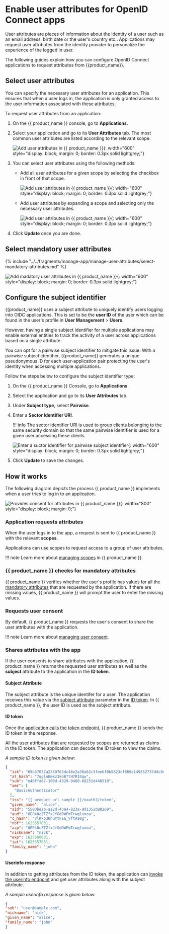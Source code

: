 # Enable user attributes for OpenID Connect apps

User attributes are pieces of information about the identity of a user such as an email address, birth date or the user's country etc.. Applications may request user attributes from the identity provider to personalize the experience of the logged in user.

The following guides explain how you can configure OpenID Connect applications to request attributes from {{product_name}}.

## Select user attributes

You can specify the necessary user attributes for an application. This ensures that when a user logs in, the application is only granted access to the user information associated with these attributes.

To request user attributes from an application:

1. On the {{ product_name }} console, go to **Applications**.
2. Select your application and go to its **User Attributes** tab. The most common user attributes are listed according to the relevant scope.

    ![Add user attributes in {{ product_name }}]({{base_path}}/assets/img/guides/applications/attributes/oidc/add-user-attributes-list-grouped-user-attributes.png){: width="600" style="display: block; margin: 0; border: 0.3px solid lightgrey;"}

3. You can select user attributes using the following methods:

    - Add all user attributes for a given scope by selecting the checkbox in front of that scope.

        ![Add user attributes in {{ product_name }}]({{base_path}}/assets/img/guides/applications/attributes/oidc/add-user-attribute-select-scope.png){: width="600" style="display: block; margin: 0; border: 0.3px solid lightgrey;"}

    - Add user attributes by expanding a scope and selecting only the necessary user attributes.

        ![Add user attributes in {{ product_name }}]({{base_path}}/assets/img/guides/applications/attributes/oidc/add-user-attribute-select-user-attribute.png){: width="600" style="display: block; margin: 0; border: 0.3px solid lightgrey;"}

4. Click **Update** once you are done.

## Select mandatory user attributes

{% include "../../fragments/manage-app/manage-user-attributes/select-mandatory-attributes.md" %}

![Add madatory user attributes in {{ product_name }}]({{base_path}}/assets/img/guides/applications/attributes/oidc/add-mandatory-user-attributes.png){: width="600" style="display: block; margin: 0; border: 0.3px solid lightgrey;"}

## Configure the subject identifier

{{product_name}} uses a subject attribute to uniquely identify users logging into OIDC applications. This is set to be the **user ID** of the user which can be found in the user's profile in **User Management** > **Users**.

However, having a single subject identifier for multiple applications may enable external entities to track the activity of a user across applications based on a single attribute.

You can opt for a pairwise subject identifier to mitigate this issue. With a pairwise subject identifier, {{product_name}} generates a unique pseudonymous ID for each user-application pair protecting the user's identity when accessing multiple applications.

Follow the steps below to configure the subject identifier type:

1. On the {{ product_name }} Console, go to **Applications**.

2. Select the application and go to its **User Attributes** tab.

3. Under **Subject type**, select **Pairwise**.

4. Enter a **Sector Identifier URI**.

    !!! info
        The sector identifier URI is used to group clients belonging to the same security domain so that the same pairwise identifier is used for a given user accessing these clients.

    ![Enter a suctor identifier for pairwise subject identifier]({{base_path}}/assets/img/guides/applications/fapi-compliant-apps/fapi-compliant-subject-identifier.png){: width="600" style="display: block; margin: 0; border: 0.3px solid lightgrey;"}

4. Click **Update** to save the changes.

## How it works

The following diagram depicts the process {{ product_name }} implements when a user tries to log in to an application.

![Provides consent for attributes in {{ product_name }}]({{base_path}}/assets/img/guides/applications/attributes/oidc/how-it-works.png){: width="800" style="display: block; margin: 0;"}

### Application requests attributes

When the user logs in to the app, a request is sent to {{ product_name }} with the relevant **scopes**.

Applications can use scopes to request access to a group of user attributes.

!!! note
    Learn more about [managing scopes]({{base_path}}/guides/users/attributes/manage-scopes/) in {{ product_name }}.

### {{ product_name }} checks for mandatory attributes

{{ product_name }} verifies whether the user's profile has values for all the [mandatory attributes](#define-mandatory-user-attributes) that are requested by the application. If there are missing values, {{ product_name }} will prompt the user to enter the missing values.

### Requests user consent

By default, {{ product_name }} requests the user's consent to share the user attributes with the application.

!!! note
    Learn more about [managing user consent]({{base_path}}/guides/authentication/manage-consent-for-attributes/).

### Shares attributes with the app

If the user consents to share attributes with the application, {{ product_name }} returns the requested user attributes as well as the **subject** attribute to the application in the **ID token**.

#### Subject Attribute
  
The subject attribute is the unique identifer for a user. The application receives this value via the [subject attribute](#subject-attribute) parameter in the [ID token](#id-token). In {{ product_name }}, the user ID is used as the subject attribute.

#### ID token

Once the [application calls the token endpoint]({{base_path}}/guides/authentication/oidc/implement-auth-code/#get-tokens), {{ product_name }} sends the ID token in the response.

All the user attributes that are requested by scopes are returned as claims in the ID token. The application can decode the ID token to view the claims.

_A sample ID token is given below:_

``` json
{
  "isk": "69b37037a2349763dc48e2a30a62c3feebf0b5823cf869e149352737ddc0ca63",
  "at_hash": "7qgloEmkz3kGBTtH7RI4qw",
  "sub": "e46ffa67-100d-4329-9460-b8251d446518",
  "amr": [
    "BasicAuthenticator"
  ],
  "iss": "{{ product_url_sample }}/oauth2/token",
  "given_name": "alice",
  "sid": "5580be2b-a12d-43a4-823a-9d1352b88269",
  "aud": "UEP40cZTZfxJfGdDWFmTrwqluxoa",
  "c_hash": "VlKxb3UhuYtFEG_VftAa0g",
  "nbf": 1625557031,
  "azp": "UEP40cZTZfxJfGdDWFmTrwqluxoa",
  "nickname": "nick",
  "exp": 1625560631,
  "iat": 1625557031,
  "family_name": "john"
}
```
  
#### Userinfo response

In addition to getting attributes from the ID token, the application can [invoke the userinfo endpoint]({{base_path}}/guides/authentication/oidc/implement-auth-code/#retrieve-user-details) and get user attributes along with the subject attribute.

_A sample userinfo response is given below:_

```json
{
"sub": "user@sample.com",
"nickname": "nick",
"given_name": "alice",
"family_name": "john"
}
```